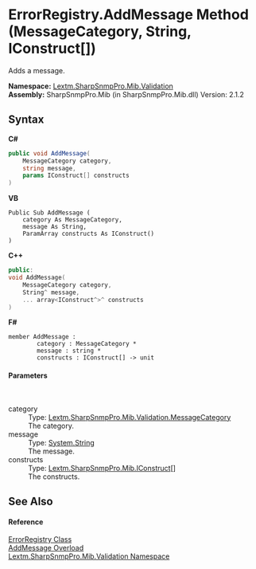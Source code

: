 # ErrorRegistry.AddMessage Method (MessageCategory, String, IConstruct[])
 

Adds a message.

**Namespace:**&nbsp;<a href="N_Lextm_SharpSnmpPro_Mib_Validation">Lextm.SharpSnmpPro.Mib.Validation</a><br />**Assembly:**&nbsp;SharpSnmpPro.Mib (in SharpSnmpPro.Mib.dll) Version: 2.1.2

## Syntax

**C#**<br />
``` C#
public void AddMessage(
	MessageCategory category,
	string message,
	params IConstruct[] constructs
)
```

**VB**<br />
``` VB
Public Sub AddMessage ( 
	category As MessageCategory,
	message As String,
	ParamArray constructs As IConstruct()
)
```

**C++**<br />
``` C++
public:
void AddMessage(
	MessageCategory category, 
	String^ message, 
	... array<IConstruct^>^ constructs
)
```

**F#**<br />
``` F#
member AddMessage : 
        category : MessageCategory * 
        message : string * 
        constructs : IConstruct[] -> unit 

```


#### Parameters
&nbsp;<dl><dt>category</dt><dd>Type: <a href="T_Lextm_SharpSnmpPro_Mib_Validation_MessageCategory">Lextm.SharpSnmpPro.Mib.Validation.MessageCategory</a><br />The category.</dd><dt>message</dt><dd>Type: <a href="https://docs.microsoft.com/dotnet/api/system.string" target="_blank" rel="noopener noreferrer">System.String</a><br />The message.</dd><dt>constructs</dt><dd>Type: <a href="T_Lextm_SharpSnmpPro_Mib_IConstruct">Lextm.SharpSnmpPro.Mib.IConstruct</a>[]<br />The constructs.</dd></dl>

## See Also


#### Reference
<a href="T_Lextm_SharpSnmpPro_Mib_Validation_ErrorRegistry">ErrorRegistry Class</a><br /><a href="Overload_Lextm_SharpSnmpPro_Mib_Validation_ErrorRegistry_AddMessage">AddMessage Overload</a><br /><a href="N_Lextm_SharpSnmpPro_Mib_Validation">Lextm.SharpSnmpPro.Mib.Validation Namespace</a><br />